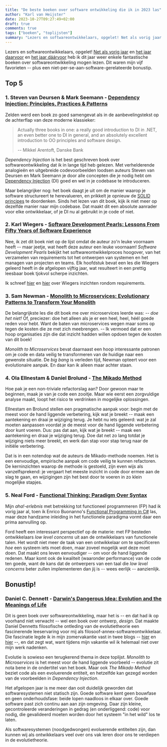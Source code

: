 ```yaml
---
title: "De beste boeken over software ontwikkeling die ik in 2023 las"
author: "Karl van Heijster"
date: 2023-10-27T09:27:49+02:00
draft: true
comments: true
tags: ["boeken", "toplijsten"]
summary: "Lezers en softwareontwikkelaars, opgelet! Net als vorig jaar en het jaar daarvoor en het jaar dáárvoor heb ik dit jaar weer enkele fantastische boeken over softwareontwikkeling mogen lezen. Dit waren mijn vijf favorieten -- plus een niet-per-se-aan-software-gerelateerde bonustip."
---
```


Lezers en softwareontwikkelaars, opgelet! [Net als vorig jaar](/blog/22/12/de-beste-boeken-over-software-ontwikkeling-die-ik-in-2022-las/) en [het jaar daarvoor](/blog/21/12/de-beste-boeken-over-software-ontwikkeling-die-ik-in-2021-las/) en [het jaar dáárvoor](/blog/21/05/de-beste-boeken-over-software-ontwikkeling-die-ik-in-2020-las/) heb ik dit jaar weer enkele fantastische boeken over softwareontwikkeling mogen lezen. Dit waren mijn vijf favorieten -- plus een niet-per-se-aan-software-gerelateerde bonustip.


## Top 5


### 1. Steven van Deursen & Mark Seemann - [Dependency Injection: Principles, Practices & Patterns](https://www.manning.com/books/dependency-injection-principles-practices-patterns)


Zelden werd een boek zo goed samengevat als in de aanbevelingstekst op de achterflap van deze moderne klassieker:


> Actually three books in one: a really good introduction to DI in .NET, an even better one to DI in general, and an absolutely excellent introduction to OO principles and software design.
>
> -- Mikkel Arentoft, Danske Bank


*Dependency Injection* is het best geschreven boek over softwareontwikkeling dat ik in lange tijd heb gelezen. Met verhelderende analogieën en uitgebreide codevoorbeelden loodsen auteurs Steven van Deursen en Mark Seemann je door alle concepten die je nodig hebt om [Dependency Injection](https://en.wikipedia.org/wiki/Dependency_injection "'Dependency injection', Wikipedia") (DI) goed en wel in je codebase te introduceren. 


Maar belangrijker nog: het boek daagt je uit om de manier waarop je software structureert te herevalueren, en prikkelt je opnieuw de [SOLID principes](/tags/solid/ "Blogs met de tag 'SOLID'") te doordenken. Sinds het lezen van dit boek, kijk ik niet meer op dezelfde manier naar mijn codebase. Dat maakt dit een absolute aanrader voor elke ontwikkelaar, of je DI nu al gebruikt in je code of niet.


### 2. Karl Wiegers - [Software Development Pearls: Lessons From Fifty Years of Software Experience](https://www.oreilly.com/library/view/software-development-pearls/9780137487806/)


Nee, ik zet dit boek niet op de lijst omdat de auteur zo'n leuke voornaam heeft -- maar jeetje, wat heeft deze auteur een leuke voornaam! *Software Development Pearls* bekijkt het softwareontwikkelproces hoogover, van het verzamelen van requirements tot het ontwerpen van systemen en het managen van projecten en teams. Elk hoofdstuk bevat een les die Wiegers geleerd heeft in de afgelopen vijftig jaar, wat resulteert in een prettig leesbaar boek tjokvol scherpe inzichten. 


Ik schreef [hier](/blog/23/03/aantekeningen-over-requirements-deel-1/ "'Aantekeningen over requirements - deel 1'") en [hier](/blog/23/03/aantekeningen-over-requirements-deel-2/ "'Aantekeningen over requirements - deel 2'") over Wiegers inzichten rondom requirements.


### 3. Sam Newman - [Monolith to Microservices: Evolutionary Patterns to Transform Your Monolith](https://www.oreilly.com/library/view/monolith-to-microservices/9781492047834/)


De belangrijkste les die dit boek me over microservices leerde was: *-- doe het niet!* Of, preciezer: doe het alleen als je er een heel, heel, héél goede reden voor hebt. Want de baten van microservices wegen maar soms op tegen de kosten die ze met zich meebrengen. -- Ik vermoed dat er een hoop organisaties zijn die dat inzicht hadden willen opdoen tegen de kosten van dit boek! 


*Monolith to Microservices* bevat daarnaast een hoop interessante patronen om je code en data veilig te transformeren van de huidige naar een gewenste situatie. De *big bang* is verleden tijd, Newman opteert voor een evolutionaire aanpak. En daar kan ik alleen maar achter staan.


### 4. Ola Ellnestam & Daniel Brolund - [The Mikado Method](https://manning.com/books/the-mikado-method)


Hoe pak je een non-triviale refactorslag aan? Door gewoon maar te beginnen, maak je van je code een zooitje. Maar wie eerst een zorgvuldige analyse maakt, loopt het risico te verdrinken in mogelijke oplossingen. 


Ellnestam en Brolund stellen een pragmatische aanpak voor: begin met de meest voor de hand liggende verbetering, kijk wat je breekt -- maak een aantekening en draai je wijziging terug. Je hebt nu iets geleerd: wat je zal moeten aanpassen voordat je de meest voor de hand liggende verbetering door kunt voeren. Dus: pas dat aan, kijk wat je breekt -- maak een aantekening en draai je wijziging terug. Doe dat net zo lang totdat je wijziging niets meer breekt, en werk dan stap voor stap terug naar de initiële verbetering.


Dat is in een notendop wat de auteurs de Mikado-methode noemen. Het is een eenvoudige, empirische aanpak om code veilig te kunnen refactoren. De kerninzichten waarop de methode is gestoeld, zijn even wijs als vanzelfsprekend: je vergaart het meeste inzicht in code door ermee aan de slag te gaan, en wijzigingen zijn het best door te voeren in zo klein mogelijke stapjes.


### 5. Neal Ford - [Functional Thinking: Paradigm Over Syntax](https://www.oreilly.com/library/view/functional-thinking/9781449365509/)


Mijn *aha!-erlebnis* met betrekking tot functioneel programmeren (FP) had ik vorig jaar al, toen ik Enrico Buonanno's [Functional Programming in C#](https://www.manning.com/books/functional-programming-in-c-sharp-second-edition) las, maar deze handzame inleiding in het functionele paradigma vormt daar een prima aanvulling op. 


Ford heeft een interessant perspectief op de materie: met FP besteden ontwikkelaars *low level concerns* uit aan de ontwikkelaars van functionele talen. Het wordt niet meer de taak van een ontwikkelaar om te specificeren *hoe* een systeem iets moet doen, maar zoveel mogelijk *wat* deze moet doen. Dat maakt ons leven eenvoudiger -- om voor de hand liggende redenen. Maar komt ook de kwaliteit (waaronder performance) van de code ten goede, want de kans dat de ontwerpers van een taal die *low level concerns* beter zullen implementeren dan jij is -- wees eerlijk -- aanzienlijk.


## Bonustip!


### Daniel C. Dennett - [Darwin's Dangerous Idea: Evolution and the Meanings of Life](https://www.penguin.co.uk/books/15596/darwins-dangerous-idea-by-daniel-cdennett/9780140167344)


Dit is geen boek over softwareontwikkeling, maar het is -- en dat had ik op voorhand niet verwacht -- wel een boek over ontwerp, *design*. Dat maakte Daniel Dennetts filosofische ontleding van de evolutietheorie een fascinerende leeservaring voor mij als filosoof-annex-softwareontwikkelaar. Die fascinatie legde ik in mijn zomervakantie vast in twee blogs -- [hier](/blog/23/09/coderen-met-luchthaken-en-hijskranen/ "'Coderen met luchthaken en hijskranen'") en [hier](/blog/23/10/evolutionair-programmeren/ "'Evolutionair programmeren'") --, en dat zegt wat, want tijdens mijn vakantie wil ik helemaal niet over mijn werk nadenken.


Evolutie is sowieso een terugkerend thema in deze toplijst. *Monolith to Microservices* is het meest voor de hand liggende voorbeeld -- evolutie zit nota bene in de ondertitel van het boek. Maar ook *The Mikado Method* beziet code als een evoluerende entiteit, en hetzelfde kan gezegd worden van de voorbeelden in *Dependency Injection*.


Het afgelopen jaar is me meer dan ooit duidelijk geworden dat softwaresystemen niet statisch zijn. Goede software kent geen bouwfase en geen onderhoudsfase: beide lopen naadloos in elkaar over. Goede software past zich continu aan aan zijn omgeving. Daar zijn kleine, gecontroleerde veranderingen in gedrag (en onderliggend: code) voor nodig, die gevalideerd moeten worden door het systeem "in het wild" los te laten.


Als softwaresystemen (noodgedwongen) evoluerende entiteiten zijn, dan kunnen wij als ontwikkelaars veel over ons vak leren door ons te verdiepen in de evolutietheorie.
